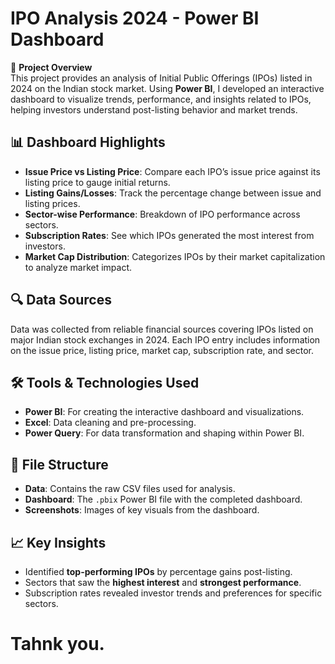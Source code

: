 # IPO Analysis 2024 - Power BI Dashboard

🚀 **Project Overview**  
This project provides an analysis of Initial Public Offerings (IPOs) listed in 2024 on the Indian stock market. Using **Power BI**, I developed an interactive dashboard to visualize trends, performance, and insights related to IPOs, helping investors understand post-listing behavior and market trends.

## 📊 **Dashboard Highlights**
- **Issue Price vs Listing Price**: Compare each IPO’s issue price against its listing price to gauge initial returns.
- **Listing Gains/Losses**: Track the percentage change between issue and listing prices.
- **Sector-wise Performance**: Breakdown of IPO performance across sectors.
- **Subscription Rates**: See which IPOs generated the most interest from investors.
- **Market Cap Distribution**: Categorizes IPOs by their market capitalization to analyze market impact.

## 🔍 **Data Sources**
Data was collected from reliable financial sources covering IPOs listed on major Indian stock exchanges in 2024. Each IPO entry includes information on the issue price, listing price, market cap, subscription rate, and sector.

## 🛠️ **Tools & Technologies Used**
- **Power BI**: For creating the interactive dashboard and visualizations.
- **Excel**: Data cleaning and pre-processing.
- **Power Query**: For data transformation and shaping within Power BI.

## 📁 **File Structure**
- **Data**: Contains the raw CSV files used for analysis.
- **Dashboard**: The `.pbix` Power BI file with the completed dashboard.
- **Screenshots**: Images of key visuals from the dashboard.


## 📈 **Key Insights**
- Identified **top-performing IPOs** by percentage gains post-listing.
- Sectors that saw the **highest interest** and **strongest performance**.
- Subscription rates revealed investor trends and preferences for specific sectors.

# Tahnk you.
